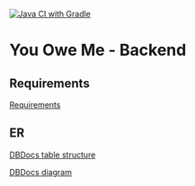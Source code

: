 [![Java CI with Gradle](https://github.com/Imorate/You-Owe-Me-Backend/actions/workflows/ci.yml/badge.svg)](https://github.com/Imorate/You-Owe-Me-Backend/actions/workflows/ci.yml)
# You Owe Me - Backend
## Requirements
[Requirements](docs/requirements.md)

## ER
[DBDocs table structure](https://dbdocs.io/dev.imorate/You-Owe-Me?view=table_structure)

[DBDocs diagram](https://dbdocs.io/dev.imorate/You-Owe-Me?view=relationships)
